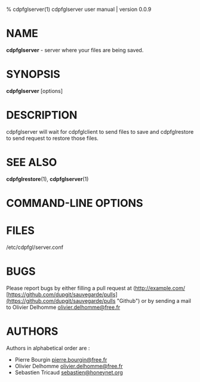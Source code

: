 % cdpfglserver(1) cdpfglserver user manual | version 0.0.9

# NAME

**cdpfglserver** - server where your files are being saved.  

# SYNOPSIS

**cdpfglserver** [options]

# DESCRIPTION

cdpfglserver will wait for cdpfglclient to send files to save and cdpfglrestore to send request to restore those files.

# SEE ALSO

**cdpfglrestore**(1), **cdpfglserver**(1)

# COMMAND-LINE OPTIONS

# FILES

/etc/cdpfgl/server.conf

# BUGS

Please report bugs by either filling a pull request at (http://example.com/ [https://github.com/dupgit/sauvegarde/pulls](https://github.com/dupgit/sauvegarde/pulls "Github") or by sending a mail to Olivier Delhomme <olivier.delhomme@free.fr> 

# AUTHORS

Authors in alphabetical order are :

* Pierre Bourgin <pierre.bourgin@free.fr>
* Olivier Delhomme <olivier.delhomme@free.fr>
* Sebastien Tricaud <sebastien@honeynet.org>
